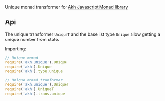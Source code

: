 Unique monad transformer for [Akh Javascript Monad library](https://github.com/mattbierner/akh)

## Api
The unique transformer `UniqueT` and the base list type `Unique` allow getting a unique number from state.

Importing:

```js
// Unique monad
require('akh.unique').Unique
require('akh').Unique
require('akh').type.unique

// Unique monad tranformer
require('akh.unique').UniqueT
require('akh').UniqueT
require('akh').trans.unique
```
